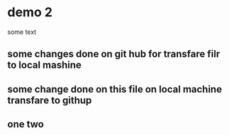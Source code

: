 # demo 2

some text 

## some changes done on git hub for transfare filr to local mashine

## some change done on this file on local machine transfare to githup
## one two
